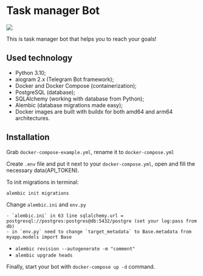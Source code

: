 # Task manager Bot

 <a href="https://t.me/mixa000012"><img src="https://img.shields.io/badge/Telegram-💣%20@mixa000012"></a>  

This is task manager bot that helps you to reach your goals!


## Used technology
* Python 3.10;
* aiogram 2.x (Telegram Bot framework);
* Docker and Docker Compose (containerization);
* PostgreSQL (database);
* SQLAlchemy (working with database from Python);
* Alembic (database migrations made easy);
* Docker images are built with buildx for both amd64 and arm64 architectures.

## Installation

Grab `docker-compose-example.yml`, rename it to `docker-compose.yml`

Create `.env` file and put it next to your `docker-compose.yml`, open 
and fill the necessary data(API_TOKEN). 

To init migrations in terminal:

```
alembic init migrations
```

Change `alembic.ini` and `env.py`
```
- `alembic.ini` in 63 line sqlalchemy.url = postgresql://postgres:postgres@db:5432/postgre (set your log:pass from db)
- in `env.py` need to change `target_metadata` to Base.metadata from myapp.models import Base
```

-  ```alembic revision --autogenerate -m "comment"```
- ```alembic upgrade heads```

Finally, start your bot with `docker-compose up -d` command.

